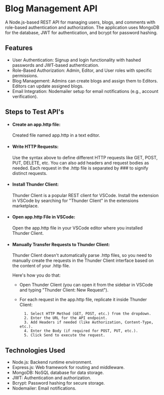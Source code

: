 # Blog Management API 

A Node.js-based REST API for managing users, blogs, and comments with role-based authentication and authorization. The application uses MongoDB for the database, JWT for authentication, and bcrypt for password hashing.


## Features

- User Authentication: Signup and login functionality with hashed passwords and JWT-based authentication.
- Role-Based Authorization: Admin, Editor, and User roles with specific permissions.
- Blog Management: Admins can create blogs and assign them to Editors. Editors can update assigned blogs.
- Email Integration: Nodemailer setup for email notifications (e.g., account verification).


## Steps to Test API's

- #### Create an app.http file:
    Created file named app.http in a text editor.

- #### Write HTTP Requests:
    Use the syntax above to define different HTTP requests like GET, POST, PUT, DELETE, etc. You can also add headers and request bodies as needed.
    Each request in the .http file is separated by ### to signify distinct requests.

- #### Install Thunder Client:
    Thunder Client is a popular REST client for VSCode. Install the extension in VSCode by searching for "Thunder Client" in the extensions marketplace.

- #### Open app.http File in VSCode:
    Open the app.http file in your VSCode editor where you installed Thunder Client.

- #### Manually Transfer Requests to Thunder Client: 
    Thunder Client doesn't automatically parse .http files, so you need to manually create the requests in the Thunder Client interface based on the content of your .http file.

    Here's how you do that:

    - Open Thunder Client (you can open it from the sidebar in VSCode and typing "Thunder Client: New Request").
    - For each request in the app.http file, replicate it inside Thunder Client:

            1. Select HTTP Method (GET, POST, etc.) from the dropdown.
            2. Enter the URL for the API endpoint.
            3. Add Headers if needed (like Authorization, Content-Type, etc.).
            4. Enter the Body (if required for POST, PUT, etc.).
            5. Click Send to execute the request.


## Technologies Used

- Node.js: Backend runtime environment.
- Express.js: Web framework for routing and middleware.
- MongoDB: NoSQL database for data storage.
- JWT: Authentication and authorization.
- Bcrypt: Password hashing for secure storage.
- Nodemailer: Email notifications.